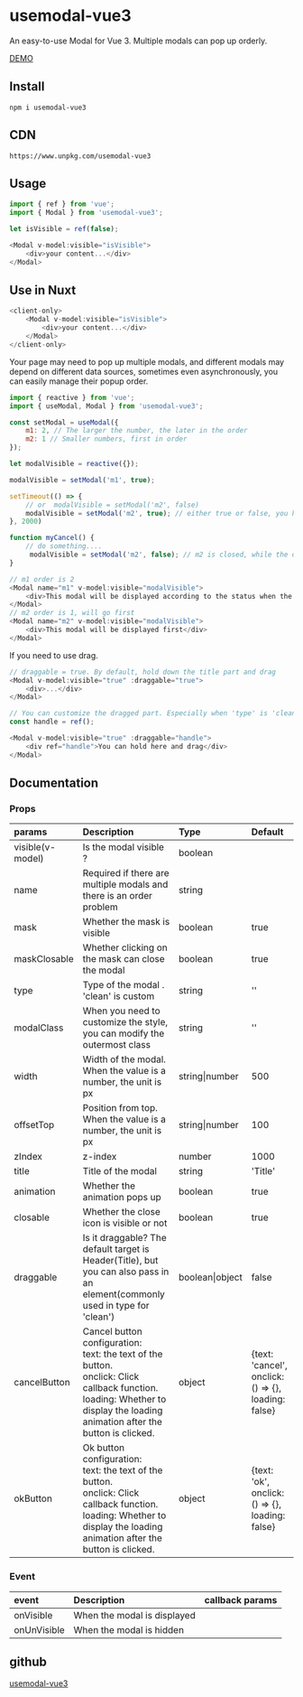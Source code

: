 # usemodal-vue3
An easy-to-use Modal for Vue 3. Multiple modals can pop up orderly.

[DEMO](https://usemodal-vue3.github.io/usemodal-vue3/)

## Install
`npm i usemodal-vue3`

## CDN
`https://www.unpkg.com/usemodal-vue3`

## Usage

```javascript
import { ref } from 'vue';
import { Modal } from 'usemodal-vue3';

let isVisible = ref(false);

<Modal v-model:visible="isVisible">
    <div>your content...</div>
</Modal>
```

## Use in Nuxt

```javascript
<client-only>
    <Modal v-model:visible="isVisible">
        <div>your content...</div>
    </Modal>
</client-only>
```

Your page may need to pop up multiple modals, and different modals may depend on different data sources, sometimes even asynchronously, you can easily manage their popup order.

```javascript
import { reactive } from 'vue';
import { useModal, Modal } from 'usemodal-vue3';

const setModal = useModal({
    m1: 2, // The larger the number, the later in the order
    m2: 1 // Smaller numbers, first in order
});

let modalVisible = reactive({});

modalVisible = setModal('m1', true);

setTimeout(() => {
    // or  modalVisible = setModal('m2', false)
    modalVisible = setModal('m2', true); // either true or false, you have to define a state.
}, 2000)

function myCancel() {
    // do something....
     modalVisible = setModal('m2', false); // m2 is closed, while the other states are true in order
}

// m1 order is 2
<Modal name="m1" v-model:visible="modalVisible">
    <div>This modal will be displayed according to the status when the previous one is closed or the display status is fasle</div>
</Modal>
// m2 order is 1, will go first
<Modal name="m2" v-model:visible="modalVisible">
    <div>This modal will be displayed first</div>
</Modal>
```

If you need to use drag.

```javascript
// draggable = true. By default, hold down the title part and drag
<Modal v-model:visible="true" :draggable="true">
    <div>...</div>
</Modal>

// You can customize the dragged part. Especially when 'type' is 'clean'
const handle = ref();

<Modal v-model:visible="true" :draggable="handle">
    <div ref="handle">You can hold here and drag</div>
</Modal>
```

## Documentation

### Props

| params | Description | Type | Default |
| :---- | :---- | :---- | :---- |
| visible(v-model) | Is the modal visible ? | boolean |  |
| name | Required if there are multiple modals and there is an order problem | string |  |
| mask | Whether the mask is visible | boolean | true |
| maskClosable | Whether clicking on the mask can close the modal | boolean | true |
| type | Type of the modal . 'clean' is custom | string | '' |
| modalClass | When you need to customize the style, you can modify the outermost class | string | '' |
| width | Width of the modal. When the value is a number, the unit is px | string\|number | 500 |
| offsetTop | Position from top. When the value is a number, the unit is px | string\|number | 100 |
| zIndex | z-index | number | 1000 |
| title | Title of the modal | string | 'Title' |
| animation | Whether the animation pops up | boolean | true |
| closable | Whether the close icon is visible or not | boolean | true |
| draggable | Is it draggable? The default target is Header(Title), but you can also pass in an element(commonly used in type for 'clean') | boolean\|object | false |
| cancelButton | Cancel button configuration: <br />text: the text of the button.<br />onclick: Click callback function.<br />loading: Whether to display the loading animation after the button is clicked.| object | {text: 'cancel', onclick: () => {}, loading: false} |
| okButton | Ok button configuration: <br />text: the text of the button.<br />onclick: Click callback function.<br />loading: Whether to display the loading animation after the button is clicked. | object | {text: 'ok', onclick: () => {}, loading: false} |

### Event

| event | Description | callback params |
| :---- | :---- | :---- | 
| onVisible | When the modal is displayed |  |
| onUnVisible | When the modal is hidden |  |


## github

[usemodal-vue3](https://github.com/usemodal-vue3/usemodal-vue3.git)